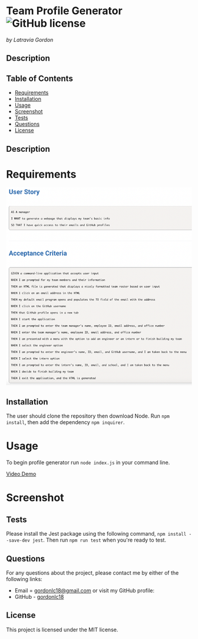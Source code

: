 # Team Profile Generator ![GitHub license](https://img.shields.io/badge/license-MIT-blue.svg)

_by Latravia Gordon_</br>

## Description

## Table of Contents

- [Requirements](#requirements)
- [Installation](#installation)
- [Usage](#usage)
- [Screenshot](#screenshot)
- [Tests](#tests)
- [Questions](#questions)
- [License](#license)

## Description

# Requirements

![User Story and Acceptance Criteria](./assets/img/acceptance.jpeg)

## Installation

The user should clone the repository then download Node. Run `npm install`, then add the dependency `npm inquirer`.

# Usage

To begin profile generator run `node index.js` in your command line.

[Video Demo]()

# Screenshot

## Tests

Please install the Jest package using the following command, `npm install --save-dev jest`. Then run `npm run test` when you're ready to test.

## Questions

For any questions about the project, please contact me by either of the following links:

- Email = gordonlc18@gmail.com
  or visit my GitHub profile:
- GitHub - [gordonlc18](https://github.com/gordonlc18)

## License

This project is licensed under the MIT license.
